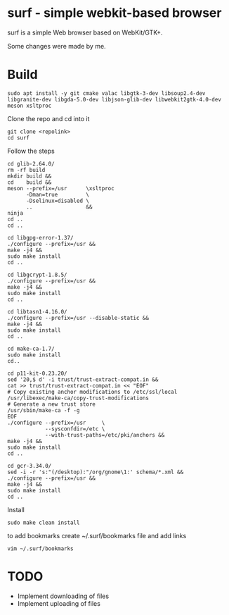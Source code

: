 # surf - simple webkit-based browser

surf is a simple Web browser based on WebKit/GTK+.

Some changes were made by me.

# Build
```
sudo apt install -y git cmake valac libgtk-3-dev libsoup2.4-dev libgranite-dev libgda-5.0-dev libjson-glib-dev libwebkit2gtk-4.0-dev meson xsltproc
```
Clone the repo and cd into it
```
git clone <repolink>
cd surf
```
Follow the steps
```
cd glib-2.64.0/
rm -rf build
mkdir build &&
cd    build &&
meson --prefix=/usr      \xsltproc
      -Dman=true         \
      -Dselinux=disabled \
      ..                 &&
ninja
cd ..
cd ..
```
```
cd libgpg-error-1.37/
./configure --prefix=/usr &&
make -j4 &&
sudo make install
cd ..
```
```
cd libgcrypt-1.8.5/
./configure --prefix=/usr &&
make -j4 &&
sudo make install
cd ..
```
```
cd libtasn1-4.16.0/
./configure --prefix=/usr --disable-static &&
make -j4 &&
sudo make install
cd ..
```
```
cd make-ca-1.7/
sudo make install
cd..
```
```
cd p11-kit-0.23.20/
sed '20,$ d' -i trust/trust-extract-compat.in &&
cat >> trust/trust-extract-compat.in << "EOF"
# Copy existing anchor modifications to /etc/ssl/local
/usr/libexec/make-ca/copy-trust-modifications
# Generate a new trust store
/usr/sbin/make-ca -f -g
EOF
./configure --prefix=/usr     \
            --sysconfdir=/etc \
            --with-trust-paths=/etc/pki/anchors &&
make -j4 &&
sudo make install
cd ..
```
```
cd gcr-3.34.0/
sed -i -r 's:"(/desktop):"/org/gnome\1:' schema/*.xml &&
./configure --prefix=/usr &&
make -j4 &&
sudo make install
cd ..
```
Install
```
sudo make clean install
```

to add bookmarks create ~/.surf/bookmarks file and add links
```
vim ~/.surf/bookmarks
```
# TODO
* Implement downloading of files
* Implement uploading of files
